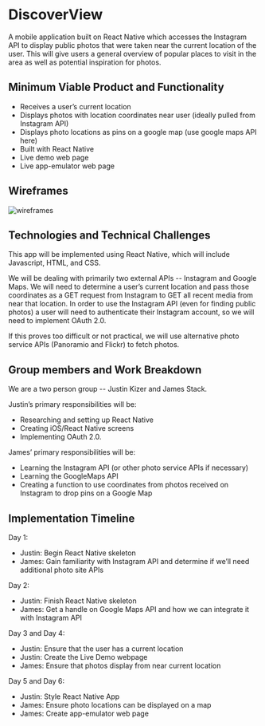 # **DiscoverView**

A mobile application built on React Native which accesses the Instagram API to display public photos that were taken near the current location of the user. This will give users a general overview of popular places to visit in the area as well as potential inspiration for photos.

## Minimum Viable Product and Functionality

 - Receives a user’s current location
 - Displays photos with location coordinates near user (ideally pulled from Instagram API)
 - Displays photo locations as pins on a google map (use google maps API here)
 - Built with React Native
 - Live demo web page
 - Live app-emulator web page

## Wireframes

![wireframes](wireframes/Screens.png)

## Technologies and Technical Challenges

This app will be implemented using React Native, which will include Javascript, HTML, and CSS.

We will be dealing with primarily two external APIs -- Instagram and Google Maps. We will need to determine a user’s current location and pass those coordinates as a GET request from Instagram to GET all recent media from near that location. In order to use the Instagram API (even for finding public photos) a user will need to authenticate their Instagram account, so we will need to implement OAuth 2.0.

If this proves too difficult or not practical, we will use alternative photo service APIs (Panoramio and Flickr) to fetch photos.

## Group members and Work Breakdown

We are a two person group -- Justin Kizer and James Stack.

Justin’s primary responsibilities will be:
 - Researching and setting up React Native
 - Creating iOS/React Native screens
 - Implementing OAuth 2.0.

James’ primary responsibilities will be:
 - Learning the Instagram API (or other photo service APIs if necessary)
 - Learning the GoogleMaps API
 - Creating a function to use coordinates from photos received on Instagram to drop pins on a Google Map

## Implementation Timeline
Day 1:

- Justin: Begin React Native skeleton
- James: Gain familiarity with Instagram API and determine if we’ll need additional photo site APIs

Day 2:

- Justin: Finish React Native skeleton
- James: Get a handle on Google Maps API and how we can integrate it with Instagram API

Day 3 and Day 4:

- Justin: Ensure that the user has a current location
- Justin: Create the Live Demo webpage
- James: Ensure that photos display from near current location

Day 5 and Day 6:

- Justin: Style React Native App
- James: Ensure photo locations can be displayed on a map
- James: Create app-emulator web page
